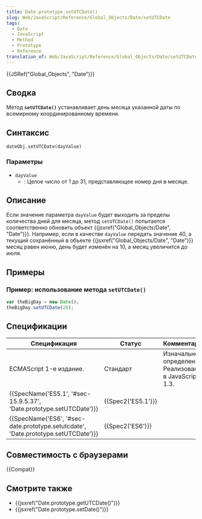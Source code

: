 ```yaml
---
title: Date.prototype.setUTCDate()
slug: Web/JavaScript/Reference/Global_Objects/Date/setUTCDate
tags:
  - Date
  - JavaScript
  - Method
  - Prototype
  - Reference
translation_of: Web/JavaScript/Reference/Global_Objects/Date/setUTCDate
---
```


{{JSRef("Global_Objects", "Date")}}

## Сводка

Метод **`setUTCDate()`** устанавливает день месяца указанной даты по всемирному координированному времени.

## Синтаксис

```
dateObj.setUTCDate(dayValue)
```

### Параметры

- `dayValue`
  - : Целое число от 1 до 31, представляющее номер дня в месяце.

## Описание

Если значение параметра `dayValue` будет выходить за пределы количества дней для месяца, метод `setUTCDate()` попытается соответственно обновить объект {{jsxref("Global_Objects/Date", "Date")}}. Например, если в качестве `dayValue` передать значение 40, а текущий сохранённый в объекте {{jsxref("Global_Objects/Date", "Date")}} месяц равен июню, день будет изменён на 10, а месяц увеличится до июля.

## Примеры

### Пример: использование метода `setUTCDate()`

```js
var theBigDay = new Date();
theBigDay.setUTCDate(20);
```

## Спецификации

| Спецификация                                                                       | Статус             | Комментарии                                            |
| ---------------------------------------------------------------------------------- | ------------------ | ------------------------------------------------------ |
| ECMAScript 1-е издание.                                                            | Стандарт           | Изначальное определение. Реализована в JavaScript 1.3. |
| {{SpecName('ES5.1', '#sec-15.9.5.37', 'Date.prototype.setUTCDate')}}               | {{Spec2('ES5.1')}} |                                                        |
| {{SpecName('ES6', '#sec-date.prototype.setutcdate', 'Date.prototype.setUTCDate')}} | {{Spec2('ES6')}}   |                                                        |

## Совместимость с браузерами

{{Compat}}

## Смотрите также

- {{jsxref("Date.prototype.getUTCDate()")}}
- {{jsxref("Date.prototype.setDate()")}}
